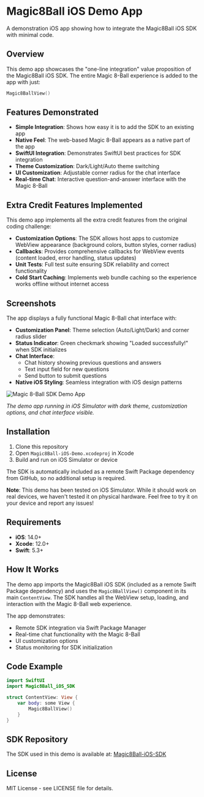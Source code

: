 # Magic8Ball iOS Demo App

A demonstration iOS app showing how to integrate the Magic8Ball iOS SDK with minimal code.

## Overview

This demo app showcases the "one-line integration" value proposition of the Magic8Ball iOS SDK. The entire Magic 8-Ball experience is added to the app with just:

```swift
Magic8BallView()
```

## Features Demonstrated

- **Simple Integration**: Shows how easy it is to add the SDK to an existing app
- **Native Feel**: The web-based Magic 8-Ball appears as a native part of the app
- **SwiftUI Integration**: Demonstrates SwiftUI best practices for SDK integration
- **Theme Customization**: Dark/Light/Auto theme switching
- **UI Customization**: Adjustable corner radius for the chat interface
- **Real-time Chat**: Interactive question-and-answer interface with the Magic 8-Ball

## Extra Credit Features Implemented

This demo app implements all the extra credit features from the original coding challenge:

- **Customization Options**: The SDK allows host apps to customize WebView appearance (background colors, button styles, corner radius)
- **Callbacks**: Provides comprehensive callbacks for WebView events (content loaded, error handling, status updates)
- **Unit Tests**: Full test suite ensuring SDK reliability and correct functionality
- **Cold Start Caching**: Implements web bundle caching so the experience works offline without internet access

## Screenshots

The app displays a fully functional Magic 8-Ball chat interface with:

- **Customization Panel**: Theme selection (Auto/Light/Dark) and corner radius slider
- **Status Indicator**: Green checkmark showing "Loaded successfully!" when SDK initializes
- **Chat Interface**: 
  - Chat history showing previous questions and answers
  - Text input field for new questions
  - Send button to submit questions
- **Native iOS Styling**: Seamless integration with iOS design patterns

![Magic 8-Ball SDK Demo App](assets/Screenshot%202025-07-18%20at%2011.45.00%20AM.png)

*The demo app running in iOS Simulator with dark theme, customization options, and chat interface visible.*

## Installation

1. Clone this repository
2. Open `Magic8Ball-iOS-Demo.xcodeproj` in Xcode
3. Build and run on iOS Simulator or device

The SDK is automatically included as a remote Swift Package dependency from GitHub, so no additional setup is required.

**Note**: This demo has been tested on iOS Simulator. While it should work on real devices, we haven't tested it on physical hardware. Feel free to try it on your device and report any issues!

## Requirements

- **iOS**: 14.0+
- **Xcode**: 12.0+
- **Swift**: 5.3+

## How It Works

The demo app imports the Magic8Ball iOS SDK (included as a remote Swift Package dependency) and uses the `Magic8BallView()` component in its main `ContentView`. The SDK handles all the WebView setup, loading, and interaction with the Magic 8-Ball web experience.

The app demonstrates:
- Remote SDK integration via Swift Package Manager
- Real-time chat functionality with the Magic 8-Ball
- UI customization options
- Status monitoring for SDK initialization

## Code Example

```swift
import SwiftUI
import Magic8Ball_iOS_SDK

struct ContentView: View {
    var body: some View {
        Magic8BallView()
    }
}
```

## SDK Repository

The SDK used in this demo is available at: [Magic8Ball-iOS-SDK](https://github.com/yourusername/Magic8Ball-iOS-SDK)

## License

MIT License - see LICENSE file for details.
